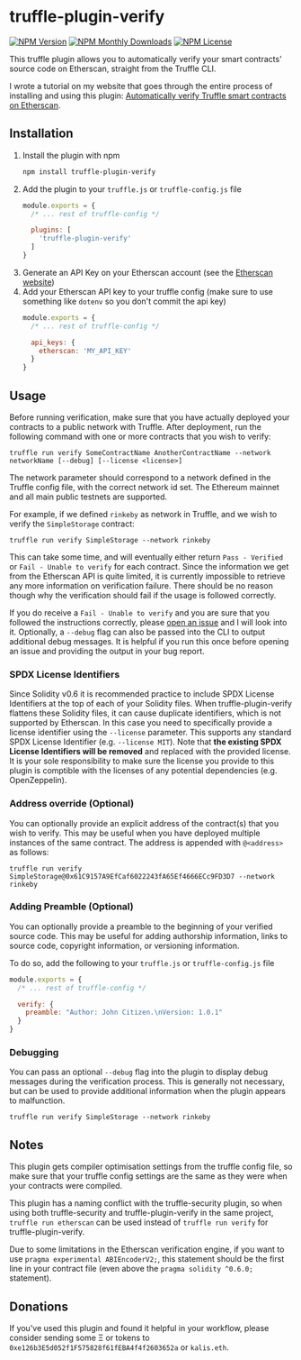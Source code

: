 # truffle-plugin-verify
[![NPM Version](https://img.shields.io/npm/v/truffle-plugin-verify.svg)](https://www.npmjs.com/package/truffle-plugin-verify)
[![NPM Monthly Downloads](https://img.shields.io/npm/dm/truffle-plugin-verify.svg)](https://www.npmjs.com/package/truffle-plugin-verify)
[![NPM License](https://img.shields.io/npm/l/truffle-assertions.svg)](https://www.npmjs.com/package/truffle-plugin-verify)

This truffle plugin allows you to automatically verify your smart contracts' source code on Etherscan, straight from the Truffle CLI.

I wrote a tutorial on my website that goes through the entire process of installing and using this plugin: [Automatically verify Truffle smart contracts on Etherscan](https://kalis.me/verify-truffle-smart-contracts-etherscan/).

## Installation
1. Install the plugin with npm
    ```sh
    npm install truffle-plugin-verify
    ```
2. Add the plugin to your `truffle.js` or `truffle-config.js` file
    ```js
    module.exports = {
      /* ... rest of truffle-config */

      plugins: [
        'truffle-plugin-verify'
      ]
    }
    ```
3. Generate an API Key on your Etherscan account (see the [Etherscan website](https://etherscan.io/apis))
4. Add your Etherscan API key to your truffle config (make sure to use something like `dotenv` so you don't commit the api key)
    ```js
    module.exports = {
      /* ... rest of truffle-config */

      api_keys: {
        etherscan: 'MY_API_KEY'
      }
    }
    ```

## Usage
Before running verification, make sure that you have actually deployed your contracts to a public network with Truffle. After deployment, run the following command with one or more contracts that you wish to verify:

```
truffle run verify SomeContractName AnotherContractName --network networkName [--debug] [--license <license>]
```

The network parameter should correspond to a network defined in the Truffle config file, with the correct network id set. The Ethereum mainnet and all main public testnets are supported.

For example, if we defined `rinkeby` as network in Truffle, and we wish to verify the `SimpleStorage` contract:

```
truffle run verify SimpleStorage --network rinkeby
```

This can take some time, and will eventually either return `Pass - Verified` or `Fail - Unable to verify` for each contract. Since the information we get from the Etherscan API is quite limited, it is currently impossible to retrieve any more information on verification failure. There should be no reason though why the verification should fail if the usage is followed correctly.

If you do receive a `Fail - Unable to verify` and you are sure that you followed the instructions correctly, please [open an issue](/issues/new) and I will look into it. Optionally, a `--debug` flag can also be passed into the CLI to output additional debug messages. It is helpful if you run this once before opening an issue and providing the output in your bug report.

### SPDX License Identifiers
Since Solidity v0.6 it is recommended practice to include SPDX License Identifiers at the top of each of your Solidity files. When truffle-plugin-verify flattens these Solidity files, it can cause duplicate identifiers, which is not supported by Etherscan. In this case you need to specifically provide a license identifier using the `--license` parameter. This supports any standard SPDX License Identifier (e.g. `--license MIT`). Note that **the existing SPDX License Identifiers will be removed** and replaced with the provided license. It is your sole responsibility to make sure the license you provide to this plugin is comptible with the licenses of any potential dependencies (e.g. OpenZeppelin).

### Address override (Optional)
You can optionally provide an explicit address of the contract(s) that you wish to verify. This may be useful when you have deployed multiple instances of the same contract. The address is appended with `@<address>` as follows:
```
truffle run verify SimpleStorage@0x61C9157A9EfCaf6022243fA65Ef4666ECc9FD3D7 --network rinkeby
```

### Adding Preamble (Optional)
You can optionally provide a preamble to the beginning of your verified source code. This may be useful for adding authorship information, links to source code, copyright information, or versioning information.

To do so, add the following to your `truffle.js` or `truffle-config.js` file
```js
module.exports = {
  /* ... rest of truffle-config */

  verify: {
    preamble: "Author: John Citizen.\nVersion: 1.0.1"
  }
}
```

### Debugging
You can pass an optional `--debug` flag into the plugin to display debug messages during the verification process. This is generally not necessary, but can be used to provide additional information when the plugin appears to malfunction.

```
truffle run verify SimpleStorage --network rinkeby
```


## Notes
This plugin gets compiler optimisation settings from the truffle config file, so make sure that your truffle config settings are the same as they were when your contracts were compiled.

This plugin has a naming conflict with the truffle-security plugin, so when using both truffle-security and truffle-plugin-verify in the same project, `truffle run etherscan` can be used instead of `truffle run verify` for truffle-plugin-verify.

Due to some limitations in the Etherscan verification engine, if you want to use `pragma experimental ABIEncoderV2;`, this statement should be the first line in your contract file (even above the `pragma solidity ^0.6.0;` statement).

## Donations
If you've used this plugin and found it helpful in your workflow, please consider sending some Ξ or tokens to `0xe126b3E5d052f1F575828f61fEBA4f4f2603652a` or `kalis.eth`.
